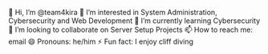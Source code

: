 👋 Hi, I’m @team4kira
👀 I’m interested in System Administration, Cybersecurity and Web Development 
🌱 I’m currently learning Cybersecurity
💞️ I’m looking to collaborate on Server Setup Projects
📫 How to reach me: email
😄 Pronouns: he/him
⚡ Fun fact: I enjoy cliff diving

<!---
team4kira/team4kira is a ✨ special ✨ repository because its `README.md` (this file) appears on your GitHub profile.
You can click the Preview link to take a look at your changes.
--->
